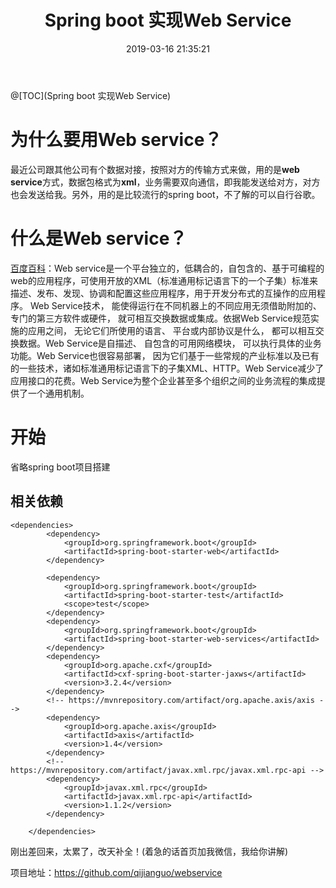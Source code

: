 ﻿---
title: Spring boot 实现Web Service
categories: Java
tags: java, springboot
date: 2019-03-16 21:35:21
---
<!-- more -->
@[TOC](Spring boot 实现Web Service)
# 为什么要用Web service？
最近公司跟其他公司有个数据对接，按照对方的传输方式来做，用的是**web service**方式，数据包格式为**xml**，业务需要双向通信，即我能发送给对方，对方也会发送给我。另外，用的是比较流行的spring boot，不了解的可以自行谷歌。
# 什么是Web service？
[百度百科](https://baike.baidu.com/item/Web%20Service/1215039)：Web service是一个平台独立的，低耦合的，自包含的、基于可编程的web的应用程序，可使用开放的XML（标准通用标记语言下的一个子集）标准来描述、发布、发现、协调和配置这些应用程序，用于开发分布式的互操作的应用程序。 Web Service技术， 能使得运行在不同机器上的不同应用无须借助附加的、专门的第三方软件或硬件， 就可相互交换数据或集成。依据Web Service规范实施的应用之间， 无论它们所使用的语言、 平台或内部协议是什么， 都可以相互交换数据。Web Service是自描述、 自包含的可用网络模块， 可以执行具体的业务功能。Web Service也很容易部署， 因为它们基于一些常规的产业标准以及已有的一些技术，诸如标准通用标记语言下的子集XML、HTTP。Web Service减少了应用接口的花费。Web Service为整个企业甚至多个组织之间的业务流程的集成提供了一个通用机制。

# 开始
省略spring boot项目搭建
## 相关依赖

```
<dependencies>
		<dependency>
			<groupId>org.springframework.boot</groupId>
			<artifactId>spring-boot-starter-web</artifactId>
		</dependency>

		<dependency>
			<groupId>org.springframework.boot</groupId>
			<artifactId>spring-boot-starter-test</artifactId>
			<scope>test</scope>
		</dependency>
		<dependency>
			<groupId>org.springframework.boot</groupId>
			<artifactId>spring-boot-starter-web-services</artifactId>
		</dependency>
		<dependency>
			<groupId>org.apache.cxf</groupId>
			<artifactId>cxf-spring-boot-starter-jaxws</artifactId>
			<version>3.2.4</version>
		</dependency>
		<!-- https://mvnrepository.com/artifact/org.apache.axis/axis -->
		<dependency>
			<groupId>org.apache.axis</groupId>
			<artifactId>axis</artifactId>
			<version>1.4</version>
		</dependency>
		<!-- https://mvnrepository.com/artifact/javax.xml.rpc/javax.xml.rpc-api -->
		<dependency>
			<groupId>javax.xml.rpc</groupId>
			<artifactId>javax.xml.rpc-api</artifactId>
			<version>1.1.2</version>
		</dependency>

	</dependencies>
```

刚出差回来，太累了，改天补全！(着急的话首页加我微信，我给你讲解)

项目地址：https://github.com/qijianguo/webservice

